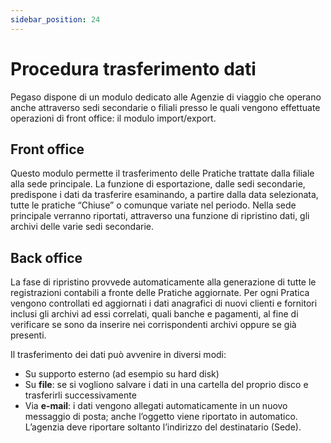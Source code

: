 ```yaml
---
sidebar_position: 24
---
```


# Procedura trasferimento dati

Pegaso dispone di un modulo dedicato alle Agenzie di viaggio che operano anche attraverso sedi secondarie o filiali presso le quali vengono effettuate operazioni di front office: il modulo import/export.

## Front office

Questo modulo permette il trasferimento delle Pratiche trattate dalla filiale alla sede principale.
La funzione di esportazione, dalle sedi secondarie, predispone i dati da trasferire esaminando, a partire dalla data selezionata, tutte le pratiche “Chiuse” o comunque variate nel periodo.
Nella sede principale verranno riportati, attraverso una funzione di ripristino dati, gli archivi delle varie sedi secondarie.

## Back office

La fase di ripristino provvede automaticamente alla generazione di tutte le registrazioni contabili a fronte delle Pratiche aggiornate.
Per ogni Pratica vengono controllati ed aggiornati i dati anagrafici di nuovi clienti e fornitori inclusi gli archivi ad essi correlati, quali banche e pagamenti, al fine di verificare se sono da inserire nei corrispondenti archivi oppure se già presenti.

Il trasferimento dei dati può avvenire in diversi modi:

- Su supporto esterno (ad esempio su hard disk)
- Su **file**: se si vogliono salvare i dati in una cartella del proprio disco e trasferirli successivamente
- Via **e-mail**: i dati vengono allegati automaticamente in un nuovo messaggio di posta; anche l’oggetto viene riportato in automatico. L’agenzia deve riportare soltanto l’indirizzo del destinatario (Sede).
